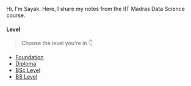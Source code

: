 Hi, I'm Sayak. Here, I share my notes from the IIT Madras Data Science course.

#### Level

> Choose the level you're in 👇

- [Foundation](Levels/01Foundation-Level/foundation.md)
- [Diploma](Levels/02Diploma-Level/diploma.md)
- [BSc Level](Levels/03BSc-Level/bsc.md)
- [BS Level](Levels/04BS-Level/bs.md)
